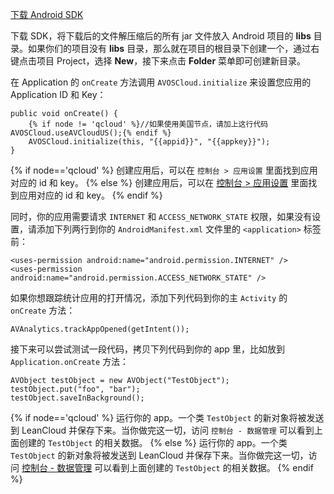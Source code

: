 <p><a id="link" class="btn btn-default" href="sdk_down.html">下载 Android SDK</a></p>

下载 SDK，将下载后的文件解压缩后的所有 jar 文件放入 Android 项目的 **libs** 目录。如果你们的项目没有 <b>libs</b> 目录，那么就在项目的根目录下创建一个，通过右键点击项目 Project，选择 **New**，接下来点击 **Folder** 菜单即可创建新目录。

在 Application 的 `onCreate` 方法调用 `AVOSCloud.initialize` 来设置您应用的 Application ID 和 Key：

```
public void onCreate() {
    {% if node != 'qcloud' %}//如果使用美国节点，请加上这行代码 AVOSCloud.useAVCloudUS();{% endif %}
    AVOSCloud.initialize(this, "{{appid}}", "{{appkey}}");
}
```

{% if node=='qcloud' %}
创建应用后，可以在 `控制台 > 应用设置` 里面找到应用对应的 id 和 key。
{% else %}
创建应用后，可以在 [控制台 > 应用设置](/app.html?appid={{appid}}#/key) 里面找到应用对应的 id 和 key。
{% endif %}

同时，你的应用需要请求 `INTERNET` 和 `ACCESS_NETWORK_STATE` 权限，如果没有设置，请添加下列两行到你的 `AndroidManifest.xml` 文件里的 `<application>` 标签前：

```
<uses-permission android:name="android.permission.INTERNET" />
<uses-permission android:name="android.permission.ACCESS_NETWORK_STATE" />
```

如果你想跟踪统计应用的打开情况，添加下列代码到你的主 `Activity` 的 `onCreate` 方法：

```
AVAnalytics.trackAppOpened(getIntent());
```

接下来可以尝试测试一段代码，拷贝下列代码到你的 app 里，比如放到 `Application.onCreate` 方法：

```
AVObject testObject = new AVObject("TestObject");
testObject.put("foo", "bar");
testObject.saveInBackground();
```

{% if node=='qcloud' %}
运行你的 app。一个类 `TestObject` 的新对象将被发送到 LeanCloud 并保存下来。当你做完这一切，访问 `控制台 - 数据管理` 可以看到上面创建的 `TestObject` 的相关数据。
{% else %}
运行你的 app。一个类 `TestObject` 的新对象将被发送到 LeanCloud 并保存下来。当你做完这一切，访问 [控制台 - 数据管理](/data.html?appid={{appid}}#/TestObject) 可以看到上面创建的 `TestObject` 的相关数据。
{% endif %}
